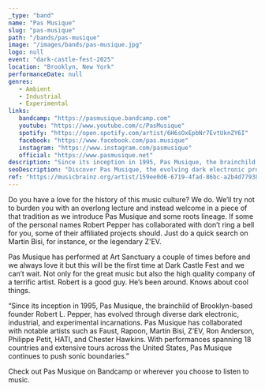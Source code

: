 ```yaml
---
_type: "band"
name: "Pas Musique"
slug: "pas-musique"
path: "/bands/pas-musique"
image: "/images/bands/pas-musique.jpg"
logo: null
event: "dark-castle-fest-2025"
location: "Brooklyn, New York"
performanceDate: null
genres:
   - Ambient
   - Industrial
   - Experimental
links:
   bandcamp: "https://pasmusique.bandcamp.com"
   youtube: "https://www.youtube.com/c/PasMusique"
   spotify: "https://open.spotify.com/artist/6H6sOxEpbNr7EvtUknZY6I"
   facebook: "https://www.facebook.com/pas.musique"
   instagram: "https://www.instagram.com/pasmusique"
   official: "https://www.pasmusique.net"
description: "Since its inception in 1995, Pas Musique, the brainchild of Brooklyn-based founder Robert L. Pepper, has evolved through diverse dark electronic, industrial, and experimental incarnations. Pas Musique has collaborated with notable artists such as Faust, Rapoon, Martin Bisi, Z’EV, Ron Anderson, Philippe Petit, HATI, and Chester Hawkins. With performances spanning 18 countries and extensive tours across the United States, Pas Musique continues to push sonic boundaries."
seoDescription: "Discover Pas Musique, the evolving dark electronic project by Brooklyn’s Robert L. Pepper. With collaborations spanning legends like Z'EV and Martin Bisi, and performances in 18 countries, Pas Musique continues to honor experimental music's rich traditions. Catch them at Dark Castle Fest!"
ref: "https://musicbrainz.org/artist/159ee0d6-6719-4fad-86bc-a2b4d77938a4"
---
```


Do you have a love for the history of this music culture? We do. We’ll try not to burden you with an overlong lecture and instead welcome in a piece of that tradition as we introduce Pas Musique and some roots lineage. If some of the personal names Robert Pepper has collaborated with don’t ring a bell for you, some of their affiliated projects should. Just do a quick search on Martin Bisi, for instance, or the legendary Z'EV.

Pas Musique has performed at Art Sanctuary a couple of times before and we always love it but this will be the first time at Dark Castle Fest and we can’t wait. Not only for the great music but also the high quality company of a terrific artist. Robert is a good guy. He’s been around. Knows about cool things. 

“Since its inception in 1995, Pas Musique, the brainchild of Brooklyn-based founder Robert L. Pepper, has evolved through diverse dark electronic, industrial, and experimental incarnations. Pas Musique has collaborated with notable artists such as Faust, Rapoon, Martin Bisi, Z’EV, Ron Anderson, Philippe Petit, HATI, and Chester Hawkins. With performances spanning 18 countries and extensive tours across the United States, Pas Musique continues to push sonic boundaries.”

Check out Pas Musique on Bandcamp or wherever you choose to listen to music.
